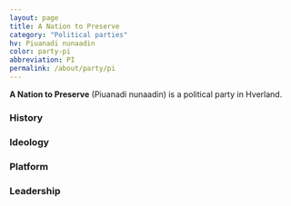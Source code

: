 ```yaml
---
layout: page
title: A Nation to Preserve
category: "Political parties"
hv: Piuanadi nunaadin
color: party-pi
abbreviation: PI
permalink: /about/party/pi
---
```

**A Nation to Preserve** (Piuanadi nunaadin) is a political party in Hverland. 

### History

### Ideology

### Platform

### Leadership